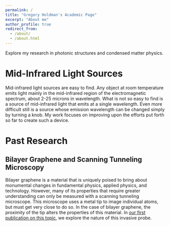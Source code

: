 ```yaml
---
permalink: /
title: "Gregory Holdman's Academic Page"
excerpt: "About me"
author_profile: true
redirect_from: 
  - /about/
  - /about.html
---
```


Explore my research in photonic structures and condensed matter physics.

Mid-Infrared Light Sources
======
Mid-infrared light sources are easy to find. Any object at room temperature emits light mainly in the mid-infrared region of the electromagnetic spectrum, about 2-25 microns in wavelength. What is not so easy to find is a source of mid-infrared light that emits at a single wavelength. Even more difficult still is a source whose emission wavelength can be changed simply by turning a knob. My work focuses on improving upon the efforts put forth so far to create such a device.


Past Research
======

Bilayer Graphene and Scanning Tunneling Microscopy
------
Bilayer graphene is a material that is uniquely poised to bring about monumental changes in fundamental physics, applied physics, and technology. However, many of its properties that require greater understanding can only be measured with a scanning tunneling microscope. This microscope uses a metal tip to image individual atoms, but must get very close to do so. In the case of bilayer graphene, the proximity of the tip alters the properties of this material. In [our first publication on this topic](https://gholdman1.github.io/publication/blg-in-stm), we explore the nature of this invasive probe.

